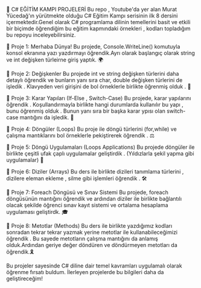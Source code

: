 🚀 C# EĞİTİM KAMPI PROJELERİ
Bu repo , Youtube'da yer alan Murat Yücedağ'ın yürütmekte olduğu C# Eğitim Kampı serisinin ilk 8 dersini içermektedir.Genel olarak C# programlama dilinin temellerini basit ve etkili bir biçimde öğrendiğim bu eğitim kapmındaki örnekleri , kodları topladığım bu repoyu inceleyebilirsiniz.

📍 Proje 1: Merhaba Dünya!
Bu projede, Console.WriteLine() komutuyla konsol ekranına yazı yazdırmayı öğrendik.Ayrı olarak başlangıç olarak  string ve int değişken türleirne giriş yaptık. 🌍

📍 Proje 2: Değişkenler
Bu projede int ve string değişken türlerini daha detaylı öğrendik ve bunların yanı sıra char, double değişken türlerini de işledik . Klavyeden veri girişini de bol örneklerle birlikte öğrenmiş olduk . 🔢

📍 Proje 3: Karar Yapıları (If-Else , Switch-Case)
Bu projede, karar yapılarını öğrendik . Koşullandırmayla birlikte hangi durumlarda kullanılır bu yapı , bunu öğrenmiş olduk . Bunun yanı sıra bir başka karar ypısı olan switch-case mantığını da işledik. 🧩

📍 Proje 4: Döngüler (Loops)
Bu proje ile döngü türlerini (for,while) ve çalışma mantıklarını bol örneklerle pekiştirerek öğrendik . ⚖️

📍 Proje 5: Döngü Uygulamaları (Loops Applications)
Bu projede döngüler ile birlikte çeşitli ufak çaplı uygulamalar geliştirdik . (Yıldızlarla şekil yapma gibi uygulamalar) 🔄

📍 Proje 6: Diziler (Arrays)
Bu ders ile birlikte dizileri tanımlama türlerini , dizilere eleman ekleme , silme gibi işlemleri öğrendik .  🛠️

📍 Proje 7: Foreach Döngüsü ve Sınav Sistemi
Bu projede, foreach döngüsünün mantığını öğrendik ve ardından diziler ile birlikte bağlantılı olacak şekilde öğrenci sınav kayıt sistemi ve ortalama hesaplama uygulaması geliştirdk. 🎓

📍 Proje 8: Metotlar (Methods)
Bu ders ile birlikte yazdığımız kodları sonradan tekrar tekrar yazmak yerine metotlar ile kullanabileceğimizi öğrendik . Bu sayede metotların çalışma mantığını da anlamış olduk.Ardından geriye değer döndüren ve döndürmeyen metotları da öğrendik.🎗️

Bu projeler sayesinde C# diline dair temel kavramları uygulamalı olarak öğrenme fırsatı buldum. İlerleyen projelerde bu bilgileri daha da geliştireceğim!
